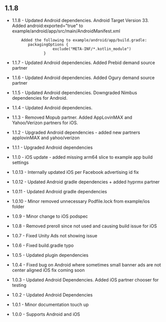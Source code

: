 ## 1.1.8

* 1.1.8 - Updated Android dependencies.  Android Target Version 33.
          Added android:exported="true" to
          example/android/app/src/main/AndroidManifest.xml

          Added the following to example/android/app/build.gradle:
             packagingOptions {
                        exclude("META-INF/*.kotlin_module")
                    }

* 1.1.7 - Updated Android dependencies.  Added Prebid demand source partner

* 1.1.6 - Updated Android dependencies.  Added Ogury demand source partner

* 1.1.5 - Updated Android dependencies.  Downgraded Nimbus dependencies for Android.

* 1.1.4 - Updated Android dependencies.

* 1.1.3 - Removed Mopub partner. Added AppLovinMAX and Yahoo/Verizon partners for iOS.

* 1.1.2 - Upgraded Android dependencies - added new partners applovinMAX and yahoo/verizon

* 1.1.1 - Upgraded Android dependencies

* 1.1.0 - iOS update - added missing arm64 slice to example app build settings

* 1.0.13 - Internally updated iOS per Facebook advertising id fix

* 1.0.12 - Updated Android gradle dependencies + added hyprmx partner

* 1.0.11 - Updated Android gradle dependencies

* 1.0.10 - Minor removed unnecessary Podfile.lock from example/ios folder

* 1.0.9 - Minor change to iOS podspec

* 1.0.8 - Removed preroll since not used and causing build issue for iOS

* 1.0.7 - Fixed Unity Ads not showing issue

* 1.0.6 - Fixed build.gradle typo

* 1.0.5 - Updated plugin dependencies

* 1.0.4 - Fixed bug on Android where sometimes small banner ads are not center aligned
          iOS fix coming soon

* 1.0.3 - Updated Android Dependencies.
          Added iOS partner chooser for testing

* 1.0.2 - Updated Android Dependencies

* 1.0.1 - Minor documentation touch up

* 1.0.0 - Supports Android and iOS